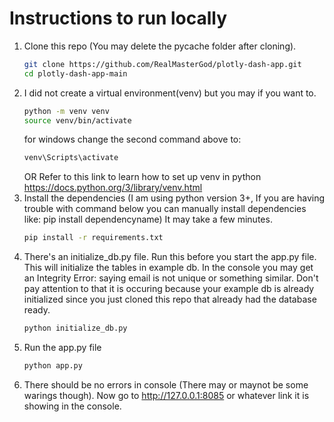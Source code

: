 # Instructions to run locally
1. Clone this repo (You may delete the pycache folder after cloning).
   ```bash
   git clone https://github.com/RealMasterGod/plotly-dash-app.git
   cd plotly-dash-app-main
   ```
2. I did not create a virtual environment(venv) but you may if you want to.
   ```bash
   python -m venv venv
   source venv/bin/activate
   ```
   for windows change the second command above to:
   ```bash
   venv\Scripts\activate
   ```
   OR Refer to this link to learn how to set up venv in python https://docs.python.org/3/library/venv.html
4. Install the dependencies (I am using python version 3+, If you are having trouble with command below you can manually install dependencies like: pip install dependencyname)
   It may take a few minutes.
   ```bash
   pip install -r requirements.txt
   ```
6. There's an initialize_db.py file. Run this before you start the app.py file. This will initialize the tables in example db.
   In the console you may get an Integrity Error: saying email is not unique or something similar. Don't pay attention to that it is occuring because your example db is already initialized since you just cloned this repo that already had the database ready.
   ```bash
   python initialize_db.py
   ```
8. Run the app.py file
   ```bash
   python app.py
9. There should be no errors in console (There may or maynot be some warings though). Now go to http://127.0.0.1:8085 or whatever link it is showing in the console.
   
